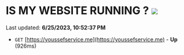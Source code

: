 # IS MY WEBSITE RUNNING ? [![](https://img.shields.io/static/v1?label=Sponsor&message=%E2%9D%A4&logo=GitHub&color=%23fe8e86)](https://github.com/sponsors/<username>)

Last updated: **6/25/2023, 10:52:37 PM**

- `GET` [https://youssefservice.me](https://youssefservice.me) - **Up** (926ms)
